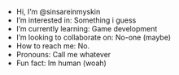 - Hi, I’m @sinsareinmyskin
- I’m interested in: Something i guess
- I’m currently learning: Game development
- I’m looking to collaborate on: No-one (maybe)
- How to reach me: No.
- Pronouns: Call me whatever
- Fun fact: Im human (woah)

<!---
sinsareinmyskin/sinsareinmyskin is a ✨ special ✨ repository because its `README.md` (this file) appears on your GitHub profile.
You can click the Preview link to take a look at your changes.
--->
